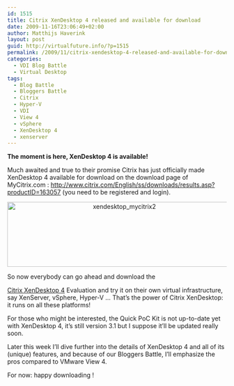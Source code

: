 ```yaml
---
id: 1515
title: Citrix XenDesktop 4 released and available for download
date: 2009-11-16T23:06:49+02:00
author: Matthijs Haverink
layout: post
guid: http://virtualfuture.info/?p=1515
permalink: /2009/11/citrix-xendesktop-4-released-and-available-for-download/
categories:
  - VDI Blog Battle
  - Virtual Desktop
tags:
  - Blog Battle
  - Bloggers Battle
  - Citrix
  - Hyper-V
  - VDI
  - View 4
  - vSphere
  - XenDesktop 4
  - xenserver
---
```

**The moment is here, XenDesktop 4 is available!**

Much awaited and true to their promise Citrix has just officially made XenDesktop 4 available for download on the download page of MyCitrix.com : <a href="http://www.citrix.com/English/ss/downloads/results.asp?productID=163057" target="_blank">http://www.citrix.com/English/ss/downloads/results.asp?productID=163057</a> (you need to be registered and login).

<p style="text-align: center;">
  <a href="http://www.citrix.com/English/ss/downloads/results.asp?productID=163057"><img class="aligncenter size-full wp-image-1520" title="xendesktop_mycitrix2" src="https://svenhuisman.com/wp-content/uploads/2009/11/xendesktop_mycitrix2.jpg" alt="xendesktop_mycitrix2" width="522" height="149" srcset="https://svenhuisman.com/wp-content/uploads/2009/11/xendesktop_mycitrix2.jpg 580w, https://svenhuisman.com/wp-content/uploads/2009/11/xendesktop_mycitrix2-350x99.jpg 350w" sizes="(max-width: 522px) 100vw, 522px" /></a>
</p>

<!--more-->So now everybody can go ahead and download the 

<a href="http://www.citrix.com/xendesktop4" target="_blank">Citrix XenDesktop 4</a> Evaluation and try it on their own virtual infrastructure, say XenServer, vSphere, Hyper-V … That’s the power of Citrix XenDesktop: it runs on all these platforms!

For those who might be interested, the Quick PoC Kit is not up-to-date yet with XenDesktop 4, it’s still version 3.1 but I suppose it’ll be updated really soon.

Later this week I’ll dive further into the details of XenDesktop 4 and all of its (unique) features, and because of our Bloggers Battle, I’ll emphasize the pros compared to VMware View 4.

For now: happy downloading !